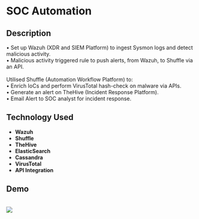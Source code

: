 <h1>SOC Automation</h1>

<h2>Description</h2>
• Set up Wazuh (XDR and SIEM Platform) to ingest Sysmon logs and detect malicious activity.<br />
• Malicious activity triggered rule to push alerts, from Wazuh, to Shuffle via an API.<br />
<br />
Utilised Shuffle (Automation Workflow Platform) to:<br />
• Enrich IoCs and perform VirusTotal hash-check on malware via APIs.<br />
• Generate an alert on TheHive (Incident Response Platform).<br />
• Email Alert to SOC analyst for incident response.<br />


<h2>Technology Used</h2>

- <b>Wazuh</b> 
- <b>Shuffle</b>
- <b>TheHive</b>
- <b>ElasticSearch</b>
- <b>Cassandra</b>
- <b>VirusTotal</b>
- <b>API Integration</b>


<h2>Demo</h2>
<br/>
<img src="xxxxxxxxxx"/>
<br />
<br />

<!--
 ```diff
- text in red
+ text in green
! text in orange
# text in gray
@@ text in purple (and bold)@@
```
--!>
